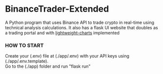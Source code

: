 # BinanceTrader-Extended
A Python program that uses Binance API to trade crypto in real-time using technical analysis calculations.
It also has a flask UI website that doubles as a trading portal and with [lightweight-charts](https://www.tradingview.com/lightweight-charts/) implemented 

### HOW TO START </br>
Create your (.env) file at (./app/.env) with your API keys using (./app/.env.template). <br>
Go to the (./app) folder and run "flask run"
